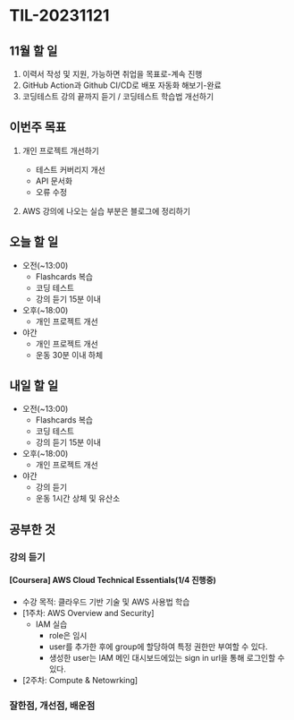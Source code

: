 # TIL-20231121

## 11월 할 일

1. 이력서 작성 및 지원, 가능하면 취업을 목표로-계속 진행
2. GitHub Action과 Github CI/CD로 배포 자동화 해보기-완료
3. 코딩테스트 강의 끝까지 듣기 / 코딩테스트 학습법 개선하기

## 이번주 목표

1. 개인 프로젝트 개선하기
  
   - 테스트 커버리지 개선
   - API 문서화
   - 오류 수정

2. AWS 강의에 나오는 실습 부분은 블로그에 정리하기

## 오늘 할 일

- 오전(~13:00)
  - Flashcards 복습
  - 코딩 테스트
  - 강의 듣기 15분 이내
- 오후(~18:00)
  - 개인 프로젝트 개선
- 야간
  - 개인 프로젝트 개선
  - 운동 30분 이내 하체

## 내일 할 일

- 오전(~13:00)
  - Flashcards 복습
  - 코딩 테스트
  - 강의 듣기 15분 이내
- 오후(~18:00)
  - 개인 프로젝트 개선
- 야간
  - 강의 듣기
  - 운동 1시간 상체 및 유산소

## 공부한 것

### 강의 듣기

#### [Coursera] AWS Cloud Technical Essentials(1/4 진행중)

- 수강 목적: 클라우드 기반 기술 및 AWS 사용법 학습
- [1주차: AWS Overview and Security]
  - IAM 실습
    - role은 임시
    - user를 추가한 후에 group에 할당하여 특정 권한만 부여할 수 있다.
    - 생성한 user는 IAM 메인 대시보드에있는 sign in url을 통해 로그인할 수 있다.
- [2주차: Compute & Netowrking]

### 잘한점, 개선점, 배운점

